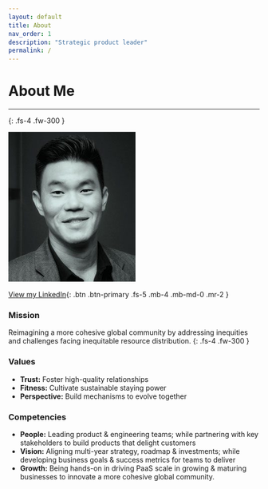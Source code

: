 ```yaml
---
layout: default
title: About
nav_order: 1
description: "Strategic product leader"
permalink: /
---
```



# About Me

---
{: .fs-4 .fw-300 }

![](/assets/images/bio-photo-2.jpg)

[View my LinkedIn](https://linkedin.com/in/shaneouchi){: .btn .btn-primary .fs-5 .mb-4 .mb-md-0 .mr-2 }

### Mission

Reimagining a more cohesive global community by addressing inequities and challenges facing inequitable resource distribution.
{: .fs-4 .fw-300 }

### Values

- **Trust:** Foster high-quality relationships
- **Fitness:** Cultivate sustainable staying power
- **Perspective:** Build mechanisms to evolve together

### Competencies

- **People:** Leading product & engineering teams; while partnering with key stakeholders to build products that delight customers
- **Vision:** Aligning multi-year strategy, roadmap & investments; while developing business goals & success metrics for teams to deliver
- **Growth:** Being hands-on in driving PaaS scale in growing & maturing businesses to innovate a more cohesive global community.
